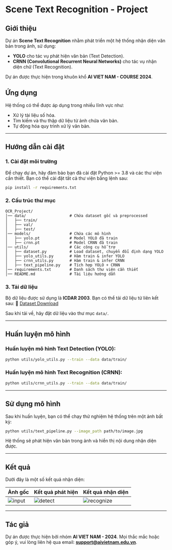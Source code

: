 # Scene Text Recognition - Project

## Giới thiệu
Dự án **Scene Text Recognition** nhằm phát triển một hệ thống nhận diện văn bản trong ảnh, sử dụng:
- **YOLO** cho tác vụ phát hiện văn bản (Text Detection).
- **CRNN (Convolutional Recurrent Neural Networks)** cho tác vụ nhận diện chữ (Text Recognition).

Dự án được thực hiện trong khuôn khổ **AI VIET NAM - COURSE 2024**.

## Ứng dụng
Hệ thống có thể được áp dụng trong nhiều lĩnh vực như:
- Xử lý tài liệu số hóa.
- Tìm kiếm và thu thập dữ liệu từ ảnh chứa văn bản.
- Tự động hóa quy trình xử lý văn bản.

---

## Hướng dẫn cài đặt

### 1. Cài đặt môi trường
Để chạy dự án, hãy đảm bảo bạn đã cài đặt Python >= 3.8 và các thư viện cần thiết.
Bạn có thể cài đặt tất cả thư viện bằng lệnh sau:

```bash
pip install -r requirements.txt
```

### 2. Cấu trúc thư mục
```
OCR_Project/
│── data/                   # Chứa dataset gốc và preprocessed
│   ├── train/
│   ├── val/
│   ├── test/
│── models/                 # Chứa các mô hình
│   ├── yolo.pt             # Model YOLO đã train
│   ├── crnn.pt             # Model CRNN đã train
│── utils/                  # Các công cụ hỗ trợ
│   ├── dataset.py          # Load dataset, chuyển đổi định dạng YOLO
│   ├── yolo_utils.py       # Hàm train & infer YOLO
│   ├── crnn_utils.py       # Hàm train & infer CRNN
│   ├── text_pipeline.py    # Tích hợp YOLO + CRNN         
│── requirements.txt        # Danh sách thư viện cần thiết
│── README.md               # Tài liệu hướng dẫn
```

### 3. Tải dữ liệu
Bộ dữ liệu được sử dụng là **ICDAR 2003**.
Bạn có thể tải dữ liệu từ liên kết sau:
🔗 [Dataset Download](https://drive.google.com/file/d/1kUy2tuH-kKBlFCNA0a9sqD2TG4uyvBnV/view)

Sau khi tải về, hãy đặt dữ liệu vào thư mục `data/`.

---

## Huấn luyện mô hình

### Huấn luyện mô hình **Text Detection (YOLO)**:
```bash
python utils/yolo_utils.py --train --data data/train/
```

### Huấn luyện mô hình **Text Recognition (CRNN)**:
```bash
python utils/crnn_utils.py --train --data data/train/
```

---

## Sử dụng mô hình
Sau khi huấn luyện, bạn có thể chạy thử nghiệm hệ thống trên một ảnh bất kỳ:
```bash
python utils/text_pipeline.py --image_path path/to/image.jpg
```
Hệ thống sẽ phát hiện văn bản trong ảnh và hiển thị nội dung nhận diện được.

---

## Kết quả
Dưới đây là một số kết quả nhận diện:

| Ảnh gốc | Kết quả phát hiện | Kết quả nhận diện |
|---------|------------------|------------------|
| ![input](docs/input.jpg) | ![detect](docs/detect.jpg) | ![recognize](docs/recognize.jpg) |

---

## Tác giả
Dự án được thực hiện bởi nhóm **AI VIET NAM - 2024**.
Mọi thắc mắc hoặc góp ý, vui lòng liên hệ qua email: **support@aivietnam.edu.vn**.
